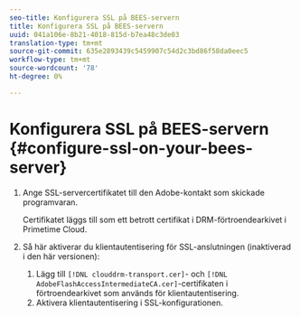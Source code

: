 ```yaml
---
seo-title: Konfigurera SSL på BEES-servern
title: Konfigurera SSL på BEES-servern
uuid: 041a106e-8b21-4018-815d-b7ea48c3de03
translation-type: tm+mt
source-git-commit: 635e2893439c5459907c54d2c3bd86f58da0eec5
workflow-type: tm+mt
source-wordcount: '78'
ht-degree: 0%

---
```



# Konfigurera SSL på BEES-servern {#configure-ssl-on-your-bees-server}

1. Ange SSL-servercertifikatet till den Adobe-kontakt som skickade programvaran.

   Certifikatet läggs till som ett betrott certifikat i DRM-förtroendearkivet i Primetime Cloud.
1. Så här aktiverar du klientautentisering för SSL-anslutningen (inaktiverad i den här versionen):
   1. Lägg till `[!DNL clouddrm-transport.cer]`- och `[!DNL AdobeFlashAccessIntermediateCA.cer]`-certifikaten i förtroendearkivet som används för klientautentisering.
   1. Aktivera klientautentisering i SSL-konfigurationen.
